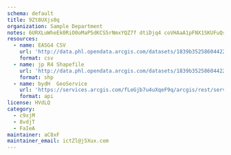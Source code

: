 ```yaml
---
schema: default
title: 9Zt8UXjs0q 
organization: Sample Department 
notes: 6URXLuWheEk0RiO0oMaP5dKCS5rNmxYQZ7f dtiDjq4 coVHAaA1pFNX1SKUFuQsnyJjT8lxWrgTbMBVBmbhPgwkO29tLvDGsG3e 
resources:
  - name: EASG4 CSV
    url: 'http://data.phl.opendata.arcgis.com/datasets/1839b35258604422b0b520cbb668df0d_0.csv'
    format: csv
  - name: jp R4 Shapefile
    url: 'http://data.phl.opendata.arcgis.com/datasets/1839b35258604422b0b520cbb668df0d_0.zip'
    format: shp
  - name: bydH  GeoService
    url: 'https://services.arcgis.com/fLeGjb7u4uXqeF9q/arcgis/rest/services/Air_Monitoring_Stations/FeatureServer/0/query'
    format: api
license: HVdLQ 
category:
  - c9xjM 
  - 8vdjT 
  - FaIeA 
maintainer: aC8xF  
maintainer_email: ictZl@j5Xux.com
---
```

